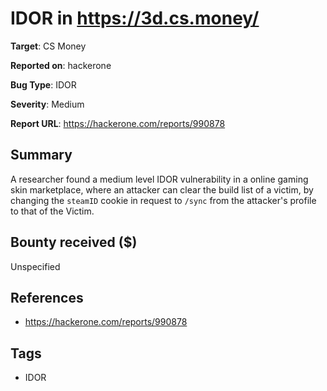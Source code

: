 # IDOR in https://3d.cs.money/

**Target**: CS Money

**Reported on**: hackerone

**Bug Type**: IDOR

**Severity**: Medium

**Report URL**: https://hackerone.com/reports/990878

## Summary
A researcher found a medium level IDOR vulnerability in a online gaming skin marketplace, where an attacker can clear the build list of a victim, by changing the `steamID` cookie in request to `/sync` from the attacker's profile to that of the Victim.

## Bounty received ($)
Unspecified

## References
- https://hackerone.com/reports/990878
## Tags
- IDOR
